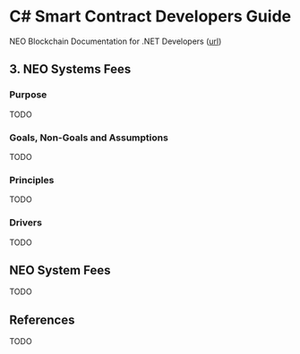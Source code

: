 # C# Smart Contract Developers Guide

NEO Blockchain Documentation for .NET Developers ([url](https://github.com/mwherman2000/neo-windocs/tree/master/windocs))

## 3. NEO Systems Fees

### Purpose

TODO

### Goals, Non-Goals and Assumptions

TODO

### Principles

TODO

### Drivers

TODO

## NEO System Fees

TODO 

## References

TODO



